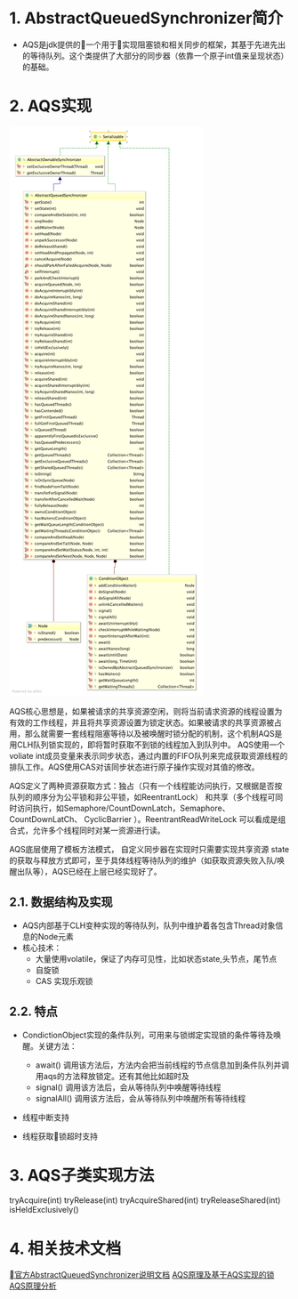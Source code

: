 # 1. AbstractQueuedSynchronizer简介
* AQS是jdk提供的一个用于实现阻塞锁和相关同步的框架，其基于先进先出的等待队列。这个类提供了大部分的同步器（依靠一个原子int值来呈现状态）的基础。

# 2. AQS实现
![AQS类图](../../../picture/AbstractQueuedSynchronizer.png)

AQS核心思想是，如果被请求的共享资源空闲，则将当前请求资源的线程设置为有效的工作线程，并且将共享资源设置为锁定状态。如果被请求的共享资源被占用，那么就需要一套线程阻塞等待以及被唤醒时锁分配的机制，这个机制AQS是用CLH队列锁实现的，即将暂时获取不到锁的线程加入到队列中。 AQS使用一个voliate int成员变量来表示同步状态，通过内置的FIFO队列来完成获取资源线程的排队工作。AQS使用CAS对该同步状态进行原子操作实现对其值的修改。

AQS定义了两种资源获取方式：独占（只有一个线程能访问执行，又根据是否按队列的顺序分为公平锁和非公平锁，如ReentrantLock） 和共享（多个线程可同时访问执行，如Semaphore/CountDownLatch，Semaphore、CountDownLatCh、 CyclicBarrier ）。ReentrantReadWriteLock 可以看成是组合式，允许多个线程同时对某一资源进行读。

AQS底层使用了模板方法模式， 自定义同步器在实现时只需要实现共享资源 state 的获取与释放方式即可，至于具体线程等待队列的维护（如获取资源失败入队/唤醒出队等），AQS已经在上层已经实现好了。


## 2.1. 数据结构及实现
* AQS内部基于CLH变种实现的等待队列，队列中维护着各包含Thread对象信息的Node元素
* 核心技术：
    * 大量使用volatile，保证了内存可见性，比如状态state,头节点，尾节点
    * 自旋锁
    * CAS 实现乐观锁

## 2.2. 特点
* CondictionObject实现的条件队列，可用来与锁绑定实现锁的条件等待及唤醒。关键方法：
    * await() 调用该方法后，方法内会把当前线程的节点信息加到条件队列并调用aqs的方法释放锁定。还有其他比如超时及
    * signal() 调用该方法后，会从等待队列中唤醒等待线程
    * signalAll() 调用该方法后，会从等待队列中唤醒所有等待线程
* 线程中断支持
    
* 线程获取锁超时支持




# 3. AQS子类实现方法

tryAcquire(int)
tryRelease(int)
tryAcquireShared(int)
tryReleaseShared(int)
isHeldExclusively()



# 4. 相关技术文档
[官方AbstractQueuedSynchronizer说明文档](https://docs.oracle.com/javase/7/docs/api/java/util/concurrent/locks/AbstractQueuedSynchronizer.html)
[AQS原理及基于AQS实现的锁](https://github.com/Snailclimb/JavaGuide/blob/master/docs/java/Multithread/AQS.md)
[AQS原理分析](https://www.cnblogs.com/NathanYang/p/9944632.html)